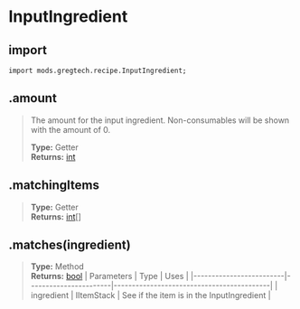 # InputIngredient

## import
`import mods.gregtech.recipe.InputIngredient;`

## .amount
> The amount for the input ingredient. Non-consumables will be shown with the amount of 0.
>
> **Type:** Getter  
> **Returns:** [int](/CraftTweaker/Vanilla/Base-Types/int.md)

## .matchingItems
>
>
> **Type:** Getter  
> **Returns:** [int](/CraftTweaker/Vanilla/Items/IItemStack.md)[]

## .matches(ingredient)
>
>
> **Type:** Method  
> **Returns:** [bool](/CraftTweaker/Vanilla/Base-Types/bool.md)
> | Parameters              | Type                  | Uses                                      |
> |-------------------------|-----------------------|-------------------------------------------|
> | ingredient              | IItemStack            | See if the item is in the InputIngredient |